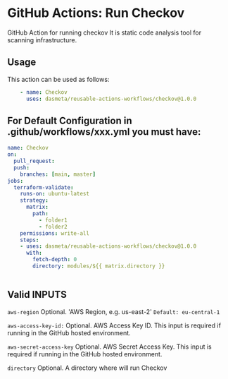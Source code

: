# GitHub Actions: Run Checkov
GitHub Action for running checkov It is static code analysis tool for scanning infrastructure.

## Usage

This action can be used as follows:

```yaml
    - name: Checkov
      uses: dasmeta/reusable-actions-workflows/checkov@1.0.0
```

## For Default Configuration in .github/workflows/xxx.yml you must have:
```yaml
name: Checkov
on:
  pull_request:
  push:
    branches: [main, master]
jobs:
  terraform-validate:
    runs-on: ubuntu-latest
    strategy:
      matrix:
        path:
          - folder1
          - folder2
    permissions: write-all
    steps:
    - uses: dasmeta/reusable-actions-workflows/checkov@1.0.0
      with:
        fetch-depth: 0
        directory: modules/${{ matrix.directory }}
        

```

## Valid INPUTS

`aws-region`
Optional. 'AWS Region, e.g. us-east-2'
`Default: eu-central-1`

`aws-access-key-id:` 
Optional. AWS Access Key ID. This input is required if running in the GitHub hosted environment.

`aws-secret-access-key`
Optional. AWS Secret Access Key. This input is required if running in the GitHub hosted environment.

`directory`
Optional. A directory where will run Checkov
